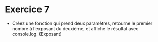 # Exercice 7

- Créez une fonction qui prend deux paramètres, retourne le premier nombre à l'exposant du deuxième, et affiche le résultat avec console.log. (Exposant)